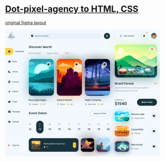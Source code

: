# [Dot-pixel-agency to HTML, CSS]()

[original figma layout](https://www.figma.com/file/GDjVQpEU1G8mjbFXJhZhVb/dot-pixel-agency-1-structured-(Copy)?node-id=261%3A69)

![layout screenshot](Desktop.jpg)